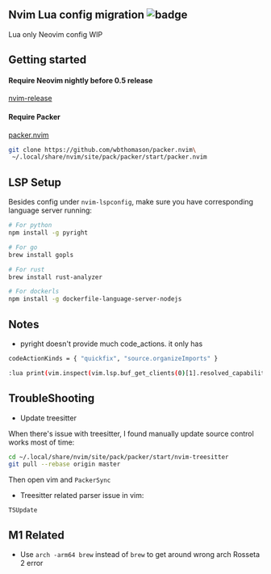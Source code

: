 Nvim Lua config migration ![badge](https://github.com/XiaoConstantine/nvim_lua_config/actions/workflows/lint/badge.svg)
---------------------
Lua only Neovim config WIP


Getting started
---------------

#### Require Neovim nightly before 0.5 release
[nvim-release](https://github.com/neovim/neovim/releases)

#### Require Packer
[packer.nvim](https://github.com/wbthomason/packer.nvim)

```bash
git clone https://github.com/wbthomason/packer.nvim\
 ~/.local/share/nvim/site/pack/packer/start/packer.nvim
```


LSP Setup
---------

Besides config under `nvim-lspconfig`, make sure you have corresponding
language server running:

```bash
# For python
npm install -g pyright

# For go
brew install gopls

# For rust
brew install rust-analyzer

# For dockerls
npm install -g dockerfile-language-server-nodejs

```

Notes
-----

* pyright doesn't provide much code_actions. it only has
```bash
codeActionKinds = { "quickfix", "source.organizeImports" }

:lua print(vim.inspect(vim.lsp.buf_get_clients(0)[1].resolved_capabilities))
```

TroubleShooting
---------------
* Update treesitter

When there's issue with treesitter, I found manually update source control works most of time:
```bash
cd ~/.local/share/nvim/site/pack/packer/start/nvim-treesitter
git pull --rebase origin master

```
Then open vim and `PackerSync`

* Treesitter related parser issue
in vim:

```vim
TSUpdate

```



M1 Related
----------

* Use `arch -arm64 brew` instead of `brew` to get around wrong arch Rosseta 2 error
